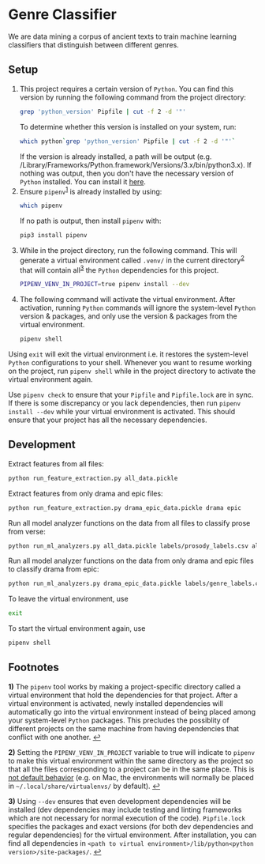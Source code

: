 # Genre Classifier
We are data mining a corpus of ancient texts to train machine learning classifiers that distinguish between different genres.

## Setup

1. This project requires a certain version of `Python`. You can find this version by running the following command from the project directory:
	```bash
	grep 'python_version' Pipfile | cut -f 2 -d '"'
	```
	To determine whether this version is installed on your system, run:
	```bash
	which python`grep 'python_version' Pipfile | cut -f 2 -d '"'`
	```
	If the version is already installed, a path will be output (e.g. /Library/Frameworks/Python.framework/Versions/3.x/bin/python3.x). If nothing was output, then you don't have the necessary version of `Python` installed. You can install it [here](https://www.python.org/downloads/).
1. Ensure `pipenv`<sup id="a1">[1](#f1)</sup> is already installed by using:
	```bash
	which pipenv
	```
	If no path is output, then install `pipenv` with:
	```bash
	pip3 install pipenv
	```
1. While in the project directory, run the following command. This will generate a virtual environment called `.venv/` in the current directory<sup id="a2">[2](#f2)</sup> that will contain all<sup id="a3">[3](#f3)</sup> the `Python` dependencies for this project.
	```bash
	PIPENV_VENV_IN_PROJECT=true pipenv install --dev
	```
1. The following command will activate the virtual environment. After activation, running `Python` commands will ignore the system-level `Python` version & packages, and only use the version & packages from the virtual environment.
	```bash
	pipenv shell
	```

Using `exit` will exit the virtual environment i.e. it restores the system-level `Python` configurations to your shell. Whenever you want to resume working on the project, run `pipenv shell` while in the project directory to activate the virtual environment again.

Use `pipenv check` to ensure that your `Pipfile` and `Pipfile.lock` are in sync. If there is some discrepancy or you lack dependencies, then run `pipenv install --dev` while your virtual environment is activated. This should ensure that your project has all the necessary dependencies.

## Development

Extract features from all files:
```bash
python run_feature_extraction.py all_data.pickle
```

Extract features from only drama and epic files:
```bash
python run_feature_extraction.py drama_epic_data.pickle drama epic
```

Run all model analyzer functions on the data from all files to classify prose from verse:
```bash
python run_ml_analyzers.py all_data.pickle labels/prosody_labels.csv all
```

Run all model analyzer functions on the data from only drama and epic files to classify drama from epic:
```bash
python run_ml_analyzers.py drama_epic_data.pickle labels/genre_labels.csv all
```

To leave the virtual environment, use 
```bash
exit
```

To start the virtual environment again, use 
```bash
pipenv shell
```

## Footnotes

<b id="f1">1)</b> The `pipenv` tool works by making a project-specific directory called a virtual environment that hold the dependencies for that project. After a virtual environment is activated, newly installed dependencies will automatically go into the virtual environment instead of being placed among your system-level `Python` packages. This precludes the possiblity of different projects on the same machine from having dependencies that conflict with one another. [↩](#a1)

<b id="f2">2)</b> Setting the `PIPENV_VENV_IN_PROJECT` variable to true will indicate to `pipenv` to make this virtual environment within the same directory as the project so that all the files corresponding to a project can be in the same place. This is [not default behavior](https://github.com/pypa/pipenv/issues/1382) (e.g. on Mac, the environments will normally be placed in `~/.local/share/virtualenvs/` by default). [↩](#a2)

<b id="f3">3)</b> Using `--dev` ensures that even development dependencies will be installed (dev dependencies may include testing and linting frameworks which are not necessary for normal execution of the code). `Pipfile.lock` specifies the packages and exact versions (for both dev dependencies and regular dependencies) for the virtual environment. After installation, you can find all dependencies in `<path to virtual environment>/lib/python<python version>/site-packages/`. [↩](#a3)
